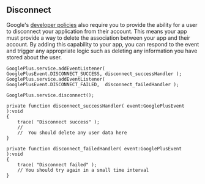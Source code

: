 
## Disconnect 

Google's [developer policies](https://developers.google.com/+/policies) also require you to 
provide the ability for a user to disconnect your application from their account. This means 
your app must provide a way to delete the association between your app and their account. 
By adding this capability to your app, you can respond to the event and trigger any appropriate 
logic such as deleting any information you have stored about the user.

```as3
GooglePlus.service.addEventListener( GooglePlusEvent.DISCONNECT_SUCCESS, disconnect_successHandler );
GooglePlus.service.addEventListener( GooglePlusEvent.DISCONNECT_FAILED,	 disconnect_failedHandler );

GooglePlus.service.disconnect();
```


```as3
private function disconnect_successHandler( event:GooglePlusEvent ):void
{
	trace( "Disconnect success" );
	//
	//	You should delete any user data here
}

private function disconnect_failedHandler( event:GooglePlusEvent ):void
{
	trace( "Disconnect failed" );
	// You should try again in a small time interval
}
```


